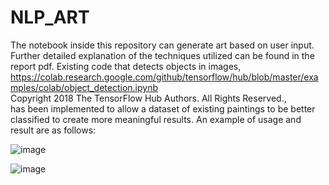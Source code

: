 # NLP_ART

The notebook inside this repository can generate art based on user input. Further detailed explanation of the techniques utilized can be
found in the report pdf. Existing code that detects objects in images, 
<br>
 https://colab.research.google.com/github/tensorflow/hub/blob/master/examples/colab/object_detection.ipynb
<br>
 Copyright 2018 The TensorFlow Hub Authors. All Rights Reserved.,
 <br>
has been implemented to allow a dataset of existing paintings to be better classified to create more meaningful results.
An example of usage and result are as follows:

![image](https://user-images.githubusercontent.com/66333267/186777256-a5360861-54e3-49f0-8c9e-764cf8132ee1.png)


![image](https://user-images.githubusercontent.com/66333267/186777167-43e1c677-e5f7-4204-8326-91a3ff18d970.png)
